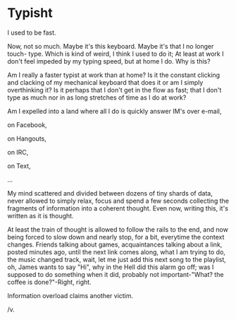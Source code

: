 Typisht
=======

I used to be fast.

Now, not so much. Maybe it's this keyboard. Maybe it's that I no longer touch-
type. Which is kind of weird, I think I used to do it; At least at work I don't
feel impeded by my typing speed, but at home I do. Why is this?

Am I really a faster typist at work than at home? Is it the constant clicking
and clacking of my mechanical keyboard that does it or am I simply overthinking
it? Is it perhaps that I don't get in the flow as fast; that I don't type as
much nor in as long stretches of time as I do at work?

Am I expelled into a land where all I do is quickly answer IM's over e-mail,

on Facebook,

on Hangouts,

on IRC,

on Text,

...

My mind scattered and divided between dozens of tiny shards of data, never
allowed to simply relax, focus and spend a few seconds collecting the fragments
of information into a coherent thought. Even now, writing this, it's written as
it is thought.

At least the train of thought is allowed to follow the rails to the end, and now
being forced to slow down and nearly stop, for a bit, everytime the context 
changes. Friends talking about games, acquaintances talking about a link, posted
minutes ago, until the next link comes along, what I am trying to do, the music
changed track, wait, let me just add this next song to the playlist, oh, James
wants to say "Hi", why in the Hell did this alarm go off; was I supposed to do
something when it did, probably not important-"What? the coffee is done?"-Right,
right.

Information overload claims another victim.

/v.
